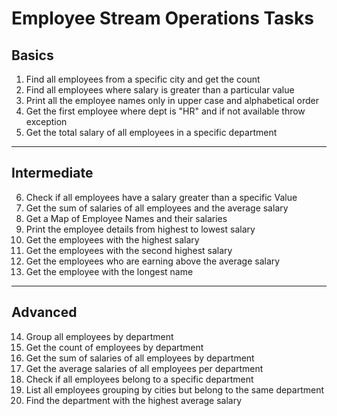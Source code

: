 # Employee Stream Operations Tasks

## Basics

1. Find all employees from a specific city and get the count
2. Find all employees where salary is greater than a particular value
3. Print all the employee names only in upper case and alphabetical order
4. Get the first employee where dept is "HR" and if not available throw exception
5. Get the total salary of all employees in a specific department

---

## Intermediate

6. Check if all employees have a salary greater than a specific Value
7. Get the sum of salaries of all employees and the average salary
8. Get a Map of Employee Names and their salaries
9. Print the employee details from highest to lowest salary
10. Get the employees with the highest salary
11. Get the employees with the second highest salary
12. Get the employees who are earning above the average salary
13. Get the employee with the longest name

---

## Advanced

14. Group all employees by department
15. Get the count of employees by department
16. Get the sum of salaries of all employees by department
17. Get the average salaries of all employees per department
18. Check if all employees belong to a specific department
19. List all employees grouping by cities but belong to the same department
20. Find the department with the highest average salary

